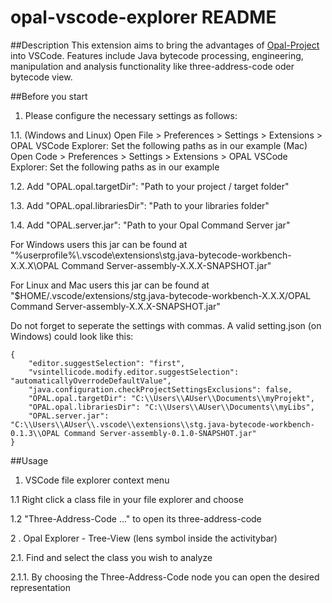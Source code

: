 # opal-vscode-explorer README
##Description
This extension aims to bring the advantages of [Opal-Project](http://www.opal-project.de/) into VSCode.
Features include Java bytecode processing, engineering, manipulation and analysis functionality like three-address-code oder bytecode view.

##Before you start
1. Please configure the necessary settings as follows:

1.1. (Windows and Linux) Open File > Preferences > Settings > Extensions > OPAL VSCode Explorer: Set the following paths as in our example
(Mac) Open Code > Preferences > Settings > Extensions > OPAL VSCode Explorer: Set the following paths as in our example

1.2. Add "OPAL.opal.targetDir": "Path to your project / target folder" 

1.3. Add "OPAL.opal.librariesDir": "Path to your libraries folder"

1.4. Add "OPAL.server.jar": "Path to your Opal Command Server jar"

For Windows users this jar can be found at "%userprofile%\\.vscode\\extensions\\stg.java-bytecode-workbench-X.X.X\\OPAL Command 
Server-assembly-X.X.X-SNAPSHOT.jar"

For Linux and Mac users this jar can be found at
"$HOME/.vscode/extensions/stg.java-bytecode-workbench-X.X.X/OPAL Command Server-assembly-X.X.X-SNAPSHOT.jar"

Do not forget to seperate the settings with commas. A valid setting.json (on Windows) could look like this:

```
{
    "editor.suggestSelection": "first",
    "vsintellicode.modify.editor.suggestSelection": "automaticallyOverrodeDefaultValue",
    "java.configuration.checkProjectSettingsExclusions": false,
    "OPAL.opal.targetDir": "C:\\Users\\AUser\\Documents\\myProjekt",
    "OPAL.opal.librariesDir": "C:\\Users\\AUser\\Documents\\myLibs",
    "OPAL.server.jar": "C:\\Users\\AUser\\.vscode\\extensions\\stg.java-bytecode-workbench-0.1.3\\OPAL Command Server-assembly-0.1.0-SNAPSHOT.jar"
}
```

##Usage
1. VSCode file explorer context menu

1.1 Right click a class file in your file explorer and choose

1.2 "Three-Address-Code ..." to open its three-address-code


2 . Opal Explorer - Tree-View (lens symbol inside the activitybar)


2.1. Find and select the class you wish to analyze

2.1.1. By choosing the Three-Address-Code node you can open the desired representation


